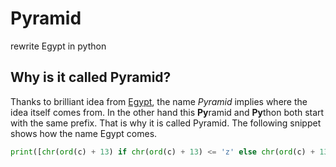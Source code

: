 # Pyramid
rewrite Egypt in python

## Why is it called Pyramid?
Thanks to brilliant idea from [Egypt](https://www.gson.org/egypt/egypt.html), the name *Pyramid* implies where the idea itself comes from. In the other hand this **Py**ramid and **Py**thon both start with the same prefix. That is why it is called Pyramid. The following snippet shows how the name Egypt comes.

```python
print([chr(ord(c) + 13) if chr(ord(c) + 13) <= 'z' else chr(ord(c) + 13 - 26) for c in 'rtlcg'])
```
